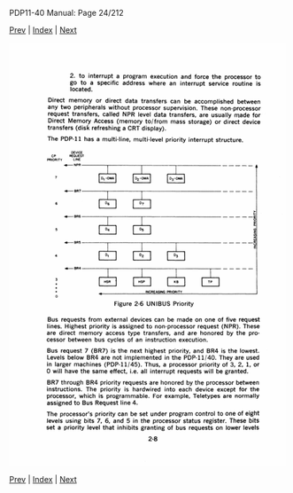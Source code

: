 PDP11-40 Manual: Page 24/212

[Prev](pdp11-40-000023.html) | [Index](index.html) | [Next](pdp11-40-000025.html)

![](pdp11-40-000024.gif)

[Prev](pdp11-40-000023.html) | [Index](index.html) | [Next](pdp11-40-000025.html)

